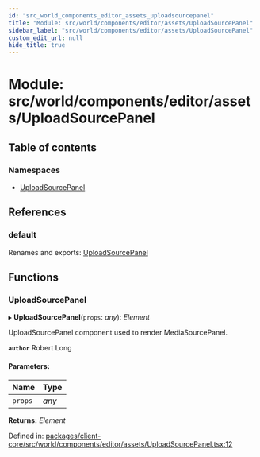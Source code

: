 ```yaml
---
id: "src_world_components_editor_assets_uploadsourcepanel"
title: "Module: src/world/components/editor/assets/UploadSourcePanel"
sidebar_label: "src/world/components/editor/assets/UploadSourcePanel"
custom_edit_url: null
hide_title: true
---
```


# Module: src/world/components/editor/assets/UploadSourcePanel

## Table of contents

### Namespaces

- [UploadSourcePanel](src_world_components_editor_assets_uploadsourcepanel.uploadsourcepanel.md)

## References

### default

Renames and exports: [UploadSourcePanel](src_world_components_editor_assets_uploadsourcepanel.md#uploadsourcepanel)

## Functions

### UploadSourcePanel

▸ **UploadSourcePanel**(`props`: *any*): *Element*

UploadSourcePanel component used to render MediaSourcePanel.

**`author`** Robert Long

#### Parameters:

Name | Type |
:------ | :------ |
`props` | *any* |

**Returns:** *Element*

Defined in: [packages/client-core/src/world/components/editor/assets/UploadSourcePanel.tsx:12](https://github.com/xr3ngine/xr3ngine/blob/65dfcf39a/packages/client-core/src/world/components/editor/assets/UploadSourcePanel.tsx#L12)
